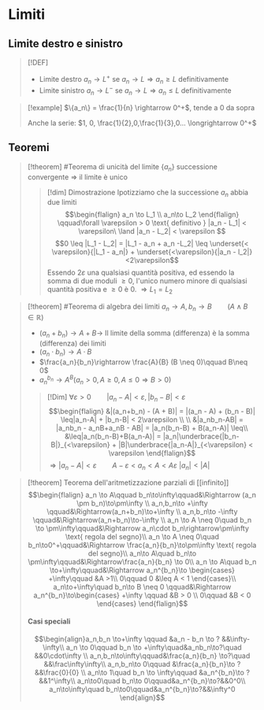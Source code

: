 # Limiti


## Limite destro e sinistro
>[!DEF]
>- Limite destro
>$a_n \rightarrow L^+$ se $a_n \rightarrow L \Longrightarrow a_n \geq L$ definitivamente
> - Limite sinistro
> $a_n \rightarrow L^-$ se $a_n \rightarrow L \Longrightarrow a_n \leq L$ definitivamente

>[!example]
>$\{a_n\} = \frac{1}{n} \rightarrow 0^+$, tende a $0$ da sopra
>
>Anche la serie: $1, 0, \frac{1}{2},0,\frac{1}{3},0... \longrightarrow 0^+$



## Teoremi
>[!theorem] #Teorema di unicità del limite
 >{$a_n$} successione convergente $\Rightarrow$ il limite è unico
>
>>[!dim] Dimostrazione
> Ipotizziamo che la successione $a_n$ abbia due limiti
>> $$\begin{flalign}
> a_n \to L_1 \\
> a_n\to L_2
> \end{flalign}
> \qquad\forall \varepsilon > 0 \text{ definitivo } |a_n - L_1| < \varepsilon\ \land |a_n - L_2| < \varepsilon $$
> $$0 \leq |L_1 - L_2| = |L_1 - a_n + a_n  -L_2| \leq \underset{< \varepsilon}{|L_1 - a_n|} + \underset{<\varepsilon}{|a_n - l_2|}<2\varepsilon$$
> Essendo $2\varepsilon$ una qualsiasi quantità positiva, ed essendo la somma di due moduli $\geq 0$, l'unico numero minore di qualsiasi quantità positiva e $\geq 0$ è 0.
> $\Rightarrow L_1 = L_2$


>[!theorem] #Teorema di algebra dei limiti
>$a_n\rightarrow A, b_n\rightarrow B \qquad (A \land B \in \mathbb R)$
>- $(a_n+b_n) \rightarrow A + B \longrightarrow$ Il limite della somma (differenza) è la somma (differenza) dei limiti
>- $(a_n\cdot b_n) \longrightarrow A\cdot B$
>- $\frac{a_n}{b_n}\rightarrow \frac{A}{B} (B \neq 0)\qquad B\neq 0$
>- $a_n^{b_n}\rightarrow A^B \left(a_n>0, A \geq 0, A \leq 0 \Rightarrow B > 0\right)$
>
>>[!Dim] 
>$\forall \varepsilon > 0\qquad |a_n - A| < \varepsilon, |b_n - B| < \varepsilon$
>>$$\begin{flalign}
>&|(a_n+b_n) - (A + B)| = |(a_n - A) + (b_n - B)| \leq|a_n-A| + |b_n-B| < 2\varepsilon \\ \\
>&|a_nb_n-AB| = |a_nb_n - a_nB+a_nB - AB| = |a_n(b_n-B) + B(a_n-A)| \leq\\
>&\leq|a_n(b_n-B)+B(a_n-A)| = |a_n|\underbrace{|b_n-B|}_{<\varepsilon} + |B|\underbrace{|a_n-A|}_{<\varepsilon} < \varepsilon
>\end{flalign}$$
>$\Rightarrow |a_n - A| < \varepsilon\qquad A-\varepsilon < a_n < A < A\varepsilon$
>$|a_n|<|A|$ 

>[!theorem] Teorema dell'aritmetizzazione parziali di [[infinito]]
>$$\begin{flalign} a_n \to A\qquad b_n\to\infty\qquad&\Rightarrow (a_n \pm b_n)\to\pm\infty \\
>a_n,b_n\to +\infty \qquad&\Rightarrow(a_n+b_n)\to+\infty \\
>a_n,b_n\to -\infty \qquad&\Rightarrow(a_n+b_n)\to-\infty \\
>a_n \to A \neq 0\quad b_n \to \pm\infty\qquad&\Rightarrow a_n\cdot b_n\rightarrow\pm\infty \text{ regola del segno}\\
>a_n \to A \neq 0\quad b_n\to0^+\qquad&\Rightarrow \frac{a_n}{b_n}\to\pm\infty \text{ regola del segno}\\
>a_n\to A\quad b_n\to \pm\infty\qquad&\Rightarrow\frac{a_n}{b_n} \to 0\\
>a_n \to A\quad b_n \to+\infty\qquad&\Rightarrow a_n^{b_n}\to
>\begin{cases}
>+\infty\qquad &A >1\\
>0\qquad 0 &\leq A < 1
>\end{cases}\\
>a_n\to+\infty\quad b_n\to B \neq 0 \qquad&\Rightarrow 
>a_n^{b_n}\to\begin{cases}
>+\infty \qquad &B > 0 \\
>0\qquad &B < 0
>\end{cases}
>\end{flalign}$$
>
> #### Casi speciali
> $$\begin{align}a_n,b_n \to+\infty \qquad &a_n - b_n \to ? &&\infty-\infty\\
> a_n \to 0\qquad b_n \to +\infty\quad&a_nb_n\to?\quad &&0\cdot\infty \\
> a_n,b_n\to\infty\qquad&\frac{a_n}{b_n} \to?\quad &&\frac\infty\infty\\
> a_n,b_n\to 0\qquad &\frac{a_n}{b_n}\to ?&&\frac{0}{0} \\
> a_n\to 1\quad b_n \to \infty\qquad &a_n^{b_n}\to ?&&1^\infty\\
> a_n\to0\quad b_n\to 0\qquad&a_n^{b_n}\to?&&0^0\\
> a_n\to\infty\quad b_n\to0\qquad&a_n^{b_n}\to?&&\infty^0 
> \end{align}$$

